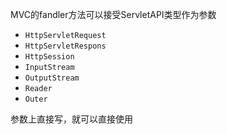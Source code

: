 MVC的fandler方法可以接受ServletAPI类型作为参数
- `HttpServletRequest`
- `HttpServletRespons`
- `HttpSession`
- `InputStream`
- `OutputStream`
- `Reader`
- `Outer`

参数上直接写，就可以直接使用


<!-- ## @SessionAttribute--

@SessionAttribute只能放在类上

它有两个属性 value  type

@SessionAttributes(value= {"gender"},types= {String.class}) -->
